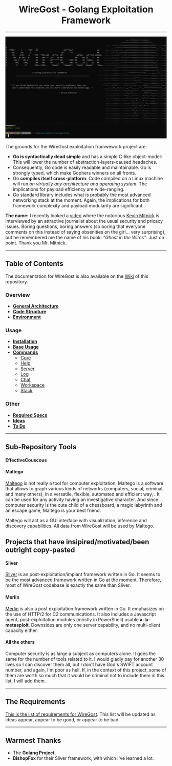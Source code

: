 
#                      <center>WireGost - Golang Exploitation Framework</center> 
______

![Demo](./pics/welcomeToWireGost.png)


The grounds for the WireGost exploitation framwework project are:
* **Go is syntactically dead simple** and has a simple C-like object-model: This will lower the number of abstraction-layers-caused headaches.
* Consequently, Go code is easily readable and maintainable. Go is strongly typed, which make Gophers winners on all fronts.
* Go **compiles itself cross-platform**: Code compiled on a Linux machine will run _on virtually any architecture and operating system_.
  The implications for payload efficiency are wide-ranging.
* Go standard library includes what is probably the most advanced networking stack at the moment. Again, the implications for both framework
  complexity and payload modularity are significant.

**The name:** I recently looked a [video](https://www.youtube.com/watch?v=T8aXx3K_lKY) where the notorious 
[Kevin Mitnick](https://en.wikipedia.org/wiki/Kevin_Mitnick) is interviewed by an attractive journalist about the usual security 
and pricacy issues. Boring questions, boring answers (so boring that everyone comments on this instead of saying obsenities on 
the girl... very surprising), but he remembered me the name of his book: _"Ghost in the Wires"_. Just on point. Thank you Mr. Mitnick.

______
## Table of Contents 

The documentation for WireGost is also available on the [Wiki](https://github.com/maxlandon/wiregost/wiki) of this repository.

### Overview
* [**General Architecture**](https://github.com/maxlandon/wiregost/wiki/General-Architecture)
* [**Code Structure**](https://github.com/maxlandon/wiregost/wiki/Code-Structure)
* [**Environment**](https://github.com/maxlandon/wiregost/wiki/Personal-Environment)


### Usage
* [**Installation**](https://github.com/maxlandon/wiregost/wiki/Installation)
* [**Base Usage**](https://github.com/maxlandon/wiregost/wiki/Base-Usage)
* [**Commands**](https://github.com/maxlandon/wiregost/wiki/Commands)
    * [Core](https://github.com/maxlandon/wiregost/wiki/Core-Commands)
    * [Help](https://github.com/maxlandon/wiregost/wiki/Help-Commands)
    * [Server](https://github.com/maxlandon/wiregost/wiki/Server-Commands)
    * [Log](https://github.com/maxlandon/wiregost/wiki/Log-Commands)
    * [Chat](https://github.com/maxlandon/wiregost/wiki/Chat-Commands)
    * [Workspace](https://github.com/maxlandon/wiregost/wiki/Workspace-Commands)
    * [Stack](https://github.com/maxlandon/wiregost/wiki/Stack-Commands)


### Other 
* [**Required Specs**](https://github.com/maxlandon/wiregost/wiki/Required-Specs)
* [**Ideas**](https://github.com/maxlandon/wiregost/wiki/Ideas)
* [**To Do**](https://github.com/maxlandon/wiregost/wiki/To-Do)

______
## Sub-Repository Tools

#### EffectiveCouscous

#### Maltego
[Maltego](https://www.paterva.com/web7/buy/maltego-clients/maltego-ce.php) is not really a tool for computer exploitation. 
Maltego is a software that allows to graph various kinds of networks (computers, social, criminal, and many others), in a
versatile, flexible, automated and efficient way, . It can be used for any activity having an investigative character. 
And since computer security is the cute child of a chessboard, a magic labyrinth and an escape game, Maltego is your best friend.

Maltego will act as a GUI interface with visualization, inference and discovery capabilities. All data from WireGost will be used
by Maltego.


## Projects that have insipired/motivated/been outright copy-pasted

#### Sliver
[Sliver](https://github.com/BishopFox/sliver) is an post-exploitation/implant framework written in Go. It seems to be the most advanced 
framework written in Go at the moment. Therefore, most of WireGost codebase is exactly the same than Sliver.

#### Merlin
[Merlin](https://github.com/Ne0nd0g/merlin) is also a post exploitation framework written in Go. It emphasizes on the use of HTTP/2 for C2
communications. It also includes a Javascript agent, post-exploitation modules (mostly in PowerShell) usable **a-la-metasploit**. Downsides are
only one server capability, and no multi-client capacity either.

#### All the others

Computer security is as large a subject as computers alone. It goes the same for the number of tools related to it.
I would gladly pay for another 30 lives so I can discover them all, but I don't have God's SWIFT account number, and again, I'm
poor as hell. If, in the context of this project, some of them are worth so much that it would be criminal not to include 
them in this list, I will add them.

______

## The Requirements

[This is the list of requirements for WireGost](https://github.com/maxlandon/wiregost/wiki/Requirements). 
This list will be updated as ideas appear, appear to be good, or appear to be bad.

______

## Warmest Thanks
* The **Golang Project**.
* **BishopFox** for their Sliver framework, with which I've learned a lot.
